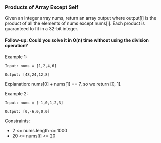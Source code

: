 ### Products of Array Except Self
Given an integer array nums, return an array output where output[i] is the product of all the elements of nums except nums[i].
Each product is guaranteed to fit in a 32-bit integer.

#### Follow-up: Could you solve it in O(n) time without using the division operation?

Example 1:
```
Input: nums = [1,2,4,6]

Output: [48,24,12,8]
```
Explanation: nums[0] + nums[1] == 7, so we return [0, 1].

Example 2:
```
Input: nums = [-1,0,1,2,3]

Output: [0,-6,0,0,0]
```
Constraints:
- 2 <= nums.length <= 1000
- 20 <= nums[i] <= 20
